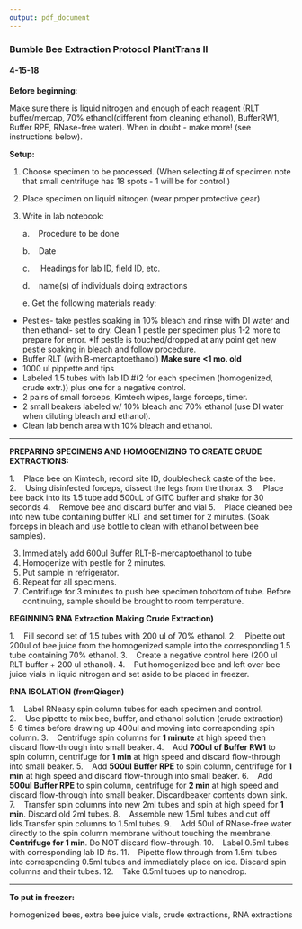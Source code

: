 ```yaml
---
output: pdf_document
---
```

### Bumble Bee Extraction Protocol PlantTrans II

#### 4-15-18

**Before beginning**:

Make sure there is liquid nitrogen and enough of each reagent (RLT buffer/mercap, 70% ethanol(different from cleaning ethanol), BufferRW1, Buffer RPE, RNase-free water). When in doubt - make more! (see instructions below).

**Setup:**

1. Choose specimen to be processed. (When selecting # of specimen note that small centrifuge has 18 spots - 1 will be for control.) 

2. Place specimen on liquid nitrogen (wear proper protective gear)

3. Write in lab notebook:

   ​a.    Procedure to be done

   ​b.    Date

   ​c.     Headings for lab ID, field ID, etc.

   d.    name(s) of individuals doing extractions

   e.    Get the following materials ready: 

* Pestles- take pestles soaking in 10% bleach and rinse with DI water and then ethanol- set to dry. Clean 1 pestle per specimen plus 1-2 more to prepare for error. *If pestle is touched/dropped at any point get new pestle soaking in bleach and follow procedure. 
* Buffer RLT (with B-mercaptoethanol) **Make sure <1 mo. old**
* 1000 ul pippette and tips
* Labeled 1.5 tubes with lab ID #(2 for each specimen (homogenized, crude extr.)) plus one for a negative control.
* 2 pairs of small forceps, Kimtech wipes, large forceps, timer.
* 2 small beakers labeled w/ 10% bleach and 70% ethanol (use DI water when diluting bleach and ethanol).
* Clean lab bench area with 10% bleach and ethanol.   

_______

**PREPARING SPECIMENS AND HOMOGENIZING TO CREATE CRUDE EXTRACTIONS:**

1.    Place bee on Kimtech, record site ID, doublecheck caste of the bee.
2.    Using disinfected forceps, dissect the legs from the thorax.
3.    Place bee back into its 1.5 tube add 500uL of GITC buffer and shake for 30 seconds
4.    Remove bee and discard buffer and vial
5.    Place cleaned bee into new tube containing buffer RLT and set timer for 2 minutes. (Soak forceps in bleach and use bottle to clean with ethanol between bee samples).  


3. Immediately add 600ul Buffer RLT-B-mercaptoethanol to tube
4. Homogenize with pestle for 2 minutes.
5. Put sample in refrigerator.
6. Repeat for all specimens.
7. Centrifuge for 3 minutes to push bee specimen tobottom of tube. Before continuing, sample should be brought to room temperature.



**BEGINNING RNA Extraction Making Crude Extraction)**

1.    Fill second set of 1.5 tubes with 200 ul of 70% ethanol.
2.    Pipette out 200ul of bee juice from the homogenized sample into the corresponding 1.5 tube containing 70% ethanol. 
3.    Create a negative control here (200 ul RLT buffer + 200 ul ethanol). 
4.    Put homogenized bee and left over bee juice vials in liquid nitrogen and set aside to be placed in freezer.



**RNA ISOLATION (fromQiagen)**

1.    Label RNeasy spin column tubes for each specimen and control.
2.    Use pipette to mix bee, buffer, and ethanol solution (crude extraction) 5-6 times before drawing up 400ul and moving into corresponding spin column.
3.    Centrifuge spin columns for **1 minute** at high speed then discard flow-through into small beaker.
4.    Add **700ul of Buffer RW1** to spin column, centrifuge for **1 min** at high speed and discard flow-through into small beaker.
5.    Add **500ul Buffer RPE** to spin column, centrifuge for **1 min** at high speed and discard flow-through into small beaker.
6.    Add **500ul Buffer RPE** to spin column, centrifuge for **2 min** at high speed and discard flow-through into small beaker. Discardbeaker contents down sink.
7.    Transfer spin columns into new 2ml tubes and spin at high speed for **1 min**. Discard old 2ml tubes.
8.    Assemble new 1.5ml tubes and cut off lids.Transfer spin columns to 1.5ml tubes.
9.    Add 50ul of RNase-free water directly to the spin column membrane without touching the membrane. **Centrifuge for 1 min**. Do NOT discard flow-through.
10.    Label 0.5ml tubes with corresponding lab ID #s. 
11.    Pipette flow through from 1.5ml tubes into corresponding 0.5ml tubes and immediately place on ice. Discard spin columns and their tubes.
12.    Take 0.5ml tubes up to nanodrop.

___________

**To put in freezer:**

homogenized bees, extra bee juice vials, crude extractions, RNA extractions


